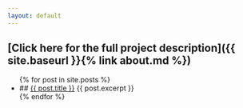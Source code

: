 ```yaml
---
layout: default
---
```


## [Click here for the full project description]({{ site.baseurl }}{% link about.md %})

<ul>
  {% for post in site.posts %}
    <li>
      ## <a href="{{ site.baseurl }}{{ post.url }}">{{ post.title }}</a>
      {{ post.excerpt }}
    </li>
  {% endfor %}
</ul>
